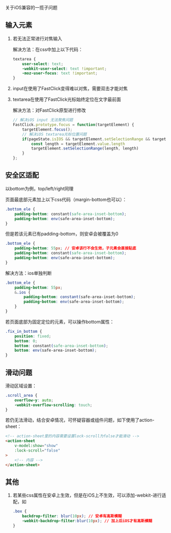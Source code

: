 关于iOS兼容的一揽子问题

## 输入元素

1. 若无法正常进行对焦输入

   解决方法：在css中加上以下代码：

   ```css
   textarea {
       user-select: text;
       -webkit-user-select: text !important;
       -moz-user-focus: text !important;
   }
   ```

   

2. input在使用了FastClick变得难以对焦，需要双击才能对焦

3. textarea在使用了FastClick光标始终定位在文字最前面

   解决方法：对FastClick原型进行修改

   ```javascript
   // 解决iOS input 无法聚焦问题
   FastClick.prototype.focus = function(targetElement) {
       targetElement.focus();
       // 解决iOS textarea光标位置问题
       if(pageState.isIOS && targetElement.setSelectionRange && targetElement.value) {
           const length = targetElement.value.length
           targetElement.setSelectionRange(length, length)
       }
   };
   ```


## 安全区适配

以bottom为例，top/left/right同理

页面最底部元素加上以下css代码（margin-bottom也可以）：

```css
.bottom_ele {
    padding-bottom: constant(safe-area-inset-bottom);
    padding-bottom: env(safe-area-inset-bottom);
}
```

但是若该元素已有padding-bottom，则安卓会被覆盖为0

```css
.bottom_ele {
    padding-bottom: 55px; // 安卓该行不会生效，子元素会直接贴底
    padding-bottom: constant(safe-area-inset-bottom);
    padding-bottom: env(safe-area-inset-bottom);
}
```

解决方法：ios单独判断

```scss
.bottom_ele {
    padding-bottom: 55px;
    &.ios {
        padding-bottom: constant(safe-area-inset-bottom);
    	padding-bottom: env(safe-area-inset-bottom); 
    }
}
```

若页面底部为固定定位的元素，可以操作bottom属性：

```css
.fix_in_bottom {
	position: fixed;
    bottom: 0;
    bottom: constant(safe-area-inset-bottom);
    bottom: env(safe-area-inset-bottom); 
}
```

## 滑动问题

滑动区域设置：

```css
.scroll_area {
    overflow-y: auto;
    -webkit-overflow-scrolling: touch;
}
```

若仍无法滑动，结合安卓情况，可怀疑容器或组件问题，如下使用了action-sheet：

```html
<!-- action-sheet里的内容需要设置lock-scroll为false才能滑动 -->
<action-sheet
    v-model:show="show"
    :lock-scroll="false"
>
    <!-- 内容 -->
</action-sheet>
```



## 其他

1. 若某些css属性在安卓上生效，但是在iOS上不生效，可以添加-webkit-进行适配，如

   ```css
   .box {
       backdrop-filter: blur(10px); // 安卓有高斯模糊
       -webkit-backdrop-filter:blur(10px); // 加上后iOS才有高斯模糊
   }
   ```

   